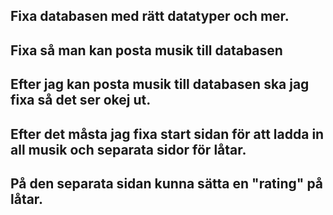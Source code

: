 ## Fixa databasen med rätt datatyper och mer.
## Fixa så man kan posta musik till databasen
## Efter jag kan posta musik till databasen ska jag fixa så det ser okej ut.

## Efter det måsta jag fixa start sidan för att ladda in all musik och separata sidor för låtar.

## På den separata sidan kunna sätta en "rating" på låtar.